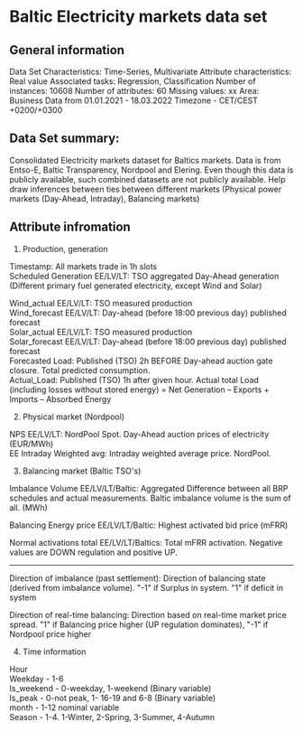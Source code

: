 # Baltic Electricity markets data set

## General information

Data Set Characteristics: Time-Series, Multivariate
Attribute characteristics: Real value
Associated tasks: Regression, Classification
Number of instances: 10608
Number of attributes: 60
Missing values: xx
Area: Business
Data from 01.01.2021 - 18.03.2022
Timezone - CET/CEST +0200/+0300

## Data Set summary:

Consolidated Electricity markets dataset for Baltics markets. Data is from Entso-E, Baltic Transparency, Nordpool and Elering. Even though this data is publicly available, such combined datasets are not publicly available. Help draw inferences between ties between different markets (Physical power markets (Day-Ahead, Intraday), Balancing markets)

## Attribute infromation

1) Production, generation

Timestamp: All markets trade in 1h slots  
Scheduled Generation EE/LV/LT: TSO aggregated Day-Ahead generation  
(Different primary fuel generated electricity, except Wind and Solar)

Wind_actual EE/LV/LT: TSO measured production  
Wind_forecast EE/LV/LT: Day-ahead (before 18:00 previous day) published forecast  
Solar_actual EE/LV/LT: TSO measured production  
Solar_forecast EE/LV/LT: Day-ahead (before 18:00 previous day) published forecast  
Forecasted Load: Published (TSO) 2h BEFORE Day-ahead auction gate closure. Total predicted consumption.  
Actual_Load: Published (TSO) 1h after given hour.  Actual total Load (including losses without stored energy) = Net Generation – Exports + Imports – Absorbed Energy  

2) Physical market (Nordpool)  

NPS EE/LV/LT: NordPool Spot. Day-Ahead auction prices of electricity (EUR/MWh)  
EE Intraday Weighted avg: Intraday weighted average price. NordPool.  


3) Balancing market (Baltic TSO's)

Imbalance Volume EE/LV/LT/Baltic: Aggregated Difference between all BRP schedules and actual measurements. Baltic imbalance volume is the sum of all. (MWh)

Balancing Energy price EE/LV/LT/Baltic: Highest activated bid price (mFRR)  

Normal activations total EE/LV/LT/Baltics: Total mFRR activation. Negative values are DOWN regulation and positive UP.  

---

Direction of imbalance (past settlement): Direction of balancing state (derived from imbalance volume). "-1" if Surplus in system. "1" if deficit in system  

Direction of real-time balancing: Direction based on real-time market price spread.  "1" if Balancing price higher (UP regulation dominates), "-1" if Nordpool price higher  

4) Time information  

Hour  
Weekday - 1-6  
Is_weekend - 0-weekday, 1-weekend (Binary variable)  
Is_peak - 0-not peak, 1- 16-19 and 6-8 (Binary variable)  
month - 1-12 nominal variable  
Season - 1-4. 1-Winter, 2-Spring, 3-Summer, 4-Autumn  




